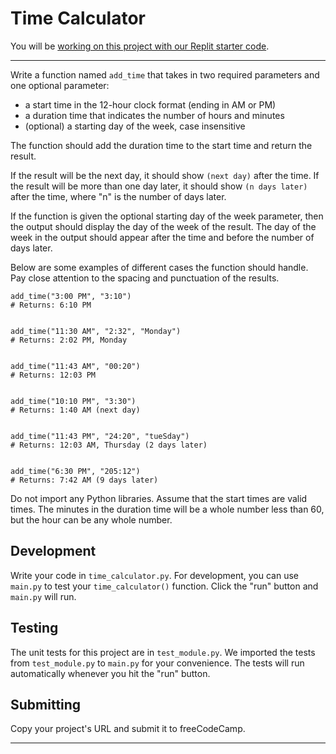 <div class="title-text"><h1>Time Calculator</h1></div>
<div class="challenge-instructions"><div><section id="description">
<p>You will be <a href="https://replit.com/github/freeCodeCamp/boilerplate-time-calculator">working on this project with our Replit starter code</a>.</p>
</section></div><hr><div><section id="instructions">
<p>Write a function named <code>add_time</code> that takes in two required parameters and one optional parameter:</p>
<ul>
<li>a start time in the 12-hour clock format (ending in AM or PM)</li>
<li>a duration time that indicates the number of hours and minutes</li>
<li>(optional) a starting day of the week, case insensitive</li>
</ul>
<p>The function should add the duration time to the start time and return the result.</p>
<p>If the result will be the next day, it should show <code>(next day)</code> after the time. If the result will be more than one day later, it should show <code>(n days later)</code> after the time, where "n" is the number of days later.</p>
<p>If the function is given the optional starting day of the week parameter, then the output should display the day of the week of the result. The day of the week in the output should appear after the time and before the number of days later.</p>
<p>Below are some examples of different cases the function should handle. Pay close attention to the spacing and punctuation of the results.</p>
<pre class="language-py" tabindex="0"><code class="language-py">add_time<span class="token punctuation">(</span><span class="token string">"3:00 PM"</span><span class="token punctuation">,</span> <span class="token string">"3:10"</span><span class="token punctuation">)</span>
<span class="token comment"># Returns: 6:10 PM</span>
</br>
add_time<span class="token punctuation">(</span><span class="token string">"11:30 AM"</span><span class="token punctuation">,</span> <span class="token string">"2:32"</span><span class="token punctuation">,</span> <span class="token string">"Monday"</span><span class="token punctuation">)</span>
<span class="token comment"># Returns: 2:02 PM, Monday</span>
</br>
add_time<span class="token punctuation">(</span><span class="token string">"11:43 AM"</span><span class="token punctuation">,</span> <span class="token string">"00:20"</span><span class="token punctuation">)</span>
<span class="token comment"># Returns: 12:03 PM</span>
</br>
add_time<span class="token punctuation">(</span><span class="token string">"10:10 PM"</span><span class="token punctuation">,</span> <span class="token string">"3:30"</span><span class="token punctuation">)</span>
<span class="token comment"># Returns: 1:40 AM (next day)</span>
</br>
add_time<span class="token punctuation">(</span><span class="token string">"11:43 PM"</span><span class="token punctuation">,</span> <span class="token string">"24:20"</span><span class="token punctuation">,</span> <span class="token string">"tueSday"</span><span class="token punctuation">)</span>
<span class="token comment"># Returns: 12:03 AM, Thursday (2 days later)</span>
</br>
add_time<span class="token punctuation">(</span><span class="token string">"6:30 PM"</span><span class="token punctuation">,</span> <span class="token string">"205:12"</span><span class="token punctuation">)</span>
<span class="token comment"># Returns: 7:42 AM (9 days later)</span>
</code></pre>
<p>Do not import any Python libraries. Assume that the start times are valid times. The minutes in the duration time will be a whole number less than 60, but the hour can be any whole number.</p>
<h2>Development</h2>
<p>Write your code in <code>time_calculator.py</code>. For development, you can use <code>main.py</code> to test your <code>time_calculator()</code> function. Click the "run" button and <code>main.py</code> will run.</p>
<h2>Testing</h2>
<p>The unit tests for this project are in <code>test_module.py</code>. We imported the tests from <code>test_module.py</code> to <code>main.py</code> for your convenience. The tests will run automatically whenever you hit the "run" button.</p>
<h2>Submitting</h2>
<p>Copy your project's URL and submit it to freeCodeCamp.</p>
</section></div><hr></div>
